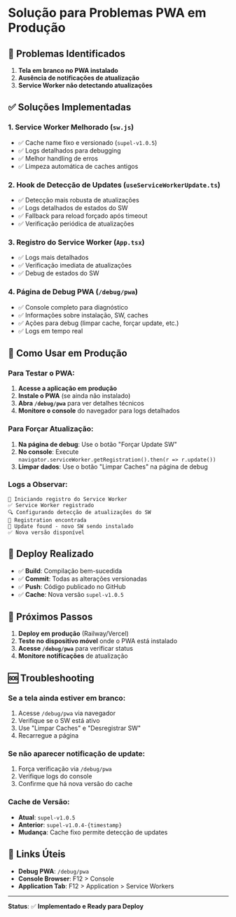 # Solução para Problemas PWA em Produção

## 🚨 Problemas Identificados

1. **Tela em branco no PWA instalado**
2. **Ausência de notificações de atualização**
3. **Service Worker não detectando atualizações**

## ✅ Soluções Implementadas

### 1. **Service Worker Melhorado** (`sw.js`)
- ✅ Cache name fixo e versionado (`supel-v1.0.5`)
- ✅ Logs detalhados para debugging
- ✅ Melhor handling de erros
- ✅ Limpeza automática de caches antigos

### 2. **Hook de Detecção de Updates** (`useServiceWorkerUpdate.ts`)
- ✅ Detecção mais robusta de atualizações
- ✅ Logs detalhados de estados do SW
- ✅ Fallback para reload forçado após timeout
- ✅ Verificação periódica de atualizações

### 3. **Registro do Service Worker** (`App.tsx`)
- ✅ Logs mais detalhados
- ✅ Verificação imediata de atualizações
- ✅ Debug de estados do SW

### 4. **Página de Debug PWA** (`/debug/pwa`)
- ✅ Console completo para diagnóstico
- ✅ Informações sobre instalação, SW, caches
- ✅ Ações para debug (limpar cache, forçar update, etc.)
- ✅ Logs em tempo real

## 🔧 Como Usar em Produção

### Para Testar o PWA:
1. **Acesse a aplicação em produção**
2. **Instale o PWA** (se ainda não instalado)
3. **Abra `/debug/pwa`** para ver detalhes técnicos
4. **Monitore o console** do navegador para logs detalhados

### Para Forçar Atualização:
1. **Na página de debug**: Use o botão "Forçar Update SW"
2. **No console**: Execute `navigator.serviceWorker.getRegistration().then(r => r.update())`
3. **Limpar dados**: Use o botão "Limpar Caches" na página de debug

### Logs a Observar:
```
🚀 Iniciando registro do Service Worker
✅ Service Worker registrado
🔍 Configurando detecção de atualizações do SW
📱 Registration encontrada
🔄 Update found - novo SW sendo instalado
✅ Nova versão disponível
```

## 🚀 Deploy Realizado

- ✅ **Build**: Compilação bem-sucedida
- ✅ **Commit**: Todas as alterações versionadas
- ✅ **Push**: Código publicado no GitHub
- ✅ **Cache**: Nova versão `supel-v1.0.5`

## 📱 Próximos Passos

1. **Deploy em produção** (Railway/Vercel)
2. **Teste no dispositivo móvel** onde o PWA está instalado
3. **Acesse `/debug/pwa`** para verificar status
4. **Monitore notificações** de atualização

## 🆘 Troubleshooting

### Se a tela ainda estiver em branco:
1. Acesse `/debug/pwa` via navegador
2. Verifique se o SW está ativo
3. Use "Limpar Caches" e "Desregistrar SW"
4. Recarregue a página

### Se não aparecer notificação de update:
1. Força verificação via `/debug/pwa`
2. Verifique logs do console
3. Confirme que há nova versão do cache

### Cache de Versão:
- **Atual**: `supel-v1.0.5`
- **Anterior**: `supel-v1.0.4-{timestamp}`
- **Mudança**: Cache fixo permite detecção de updates

## 🔗 Links Úteis

- **Debug PWA**: `/debug/pwa`
- **Console Browser**: F12 > Console
- **Application Tab**: F12 > Application > Service Workers

---

**Status**: ✅ **Implementado e Ready para Deploy**
